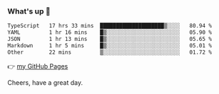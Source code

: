 ### What's up 👋

<!--START_SECTION:waka-->

```txt
TypeScript   17 hrs 33 mins  ████████████████████▒░░░░   80.94 %
YAML         1 hr 16 mins    █▒░░░░░░░░░░░░░░░░░░░░░░░   05.90 %
JSON         1 hr 13 mins    █▒░░░░░░░░░░░░░░░░░░░░░░░   05.65 %
Markdown     1 hr 5 mins     █▒░░░░░░░░░░░░░░░░░░░░░░░   05.01 %
Other        22 mins         ▒░░░░░░░░░░░░░░░░░░░░░░░░   01.72 %
```

<!--END_SECTION:waka-->

👉 [my GitHub Pages](https://ykzhukian.github.io)

Cheers, have a great day.

